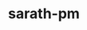 ---
title: sarath-pm
github: https://github.com/sarath-pm
mode: dark
transition: 3s
archetype:
- Badges | Tags | Icons
---